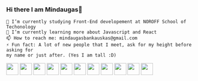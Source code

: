 ### Hi there I am Mindaugas👋


    🔭 I’m currently studying Front-End developement at NOROFF School of Techonology
    🌱 I’m currently learning more about Javascript and React
    📫 How to reach me: mindaugasbankauskas@gmail.com
    ⚡ Fun fact: A lot of new people that I meet, ask for my height before asking for
    my name or just after. (Yes I am tall :D)

<img height="32" width="32" src="https://cdn.simpleicons.org/html5/#E34F26" />
<img height="32" width="32" src="https://cdn.simpleicons.org/css3/#1572B6" />
<img height="32" width="32" src="https://cdn.simpleicons.org/sass/#CC6699" />
<img height="32" width="32" src="https://cdn.simpleicons.org/tailwindcss/#06B6D4" />
<img height="32" width="32" src="https://cdn.simpleicons.org/javascript/#F7DF1E" />
<img height="32" width="32" src="https://cdn.simpleicons.org/typescript/#3178C6" />
<img height="32" width="32" src="https://cdn.simpleicons.org/createreactapp/#09D3AC" />
<img height="32" width="32" src="https://cdn.simpleicons.org/nextdotjs/#000000/#FFFFFF" />
<img height="32" width="32" src="https://cdn.simpleicons.org/nextui/#000000/#FFFFFF" />
<img height="32" width="32" src="https://cdn.simpleicons.org/git/#F05032" />
<img height="32" width="32" src="https://cdn.simpleicons.org/github/#181717/#FFFFFF" />

